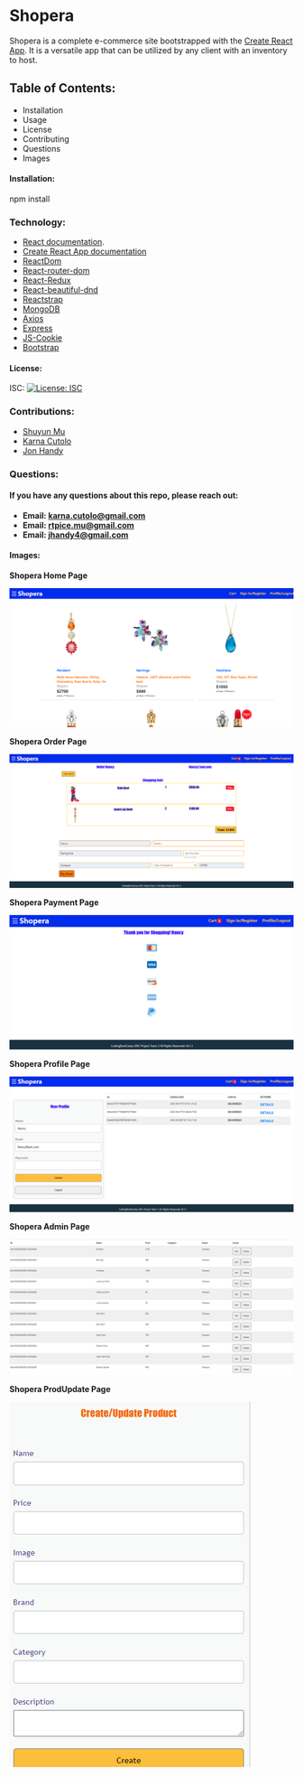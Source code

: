 # Shopera


Shopera is a complete e-commerce site bootstrapped with the [Create React App](https://github.com/facebook/create-react-app). It is a versatile app that can be utilized by any client with an inventory to host.



 ## Table of Contents: 
  * Installation 
  * Usage 
  * License 
  * Contributing 
  * Questions 
  * Images 
   
   #### Installation: 

   npm install
   
   ### Technology: 
   * [React documentation](https://reactjs.org/).
   * [Create React App documentation](https://facebook.github.io/create-react-app/docs/getting-started)
   * [ReactDom](https://reactjs.org/docs/react-dom.html)
   * [React-router-dom](https://www.npmjs.com/package/react-router-dom)
   * [React-Redux](https://react-redux.js.org/)
   * [React-beautiful-dnd](https://www.npmjs.com/package/react-beautiful-dnd)
   * [Reactstrap](https://reactstrap.github.io/)
   * [MongoDB](https://www.mongodb.com/)
   * [Axios](https://www.npmjs.com/package/axios)
   * [Express](https://expressjs.com/)
   * [JS-Cookie](https://www.npmjs.com/package/js-cookie)
   * [Bootstrap](https://getbootstrap.com/)

 
   
   #### License: 

   ISC: [![License: ISC](https://img.shields.io/badge/License-ISC-blue.svg)](https://opensource.org/licenses/ISC)
   
   ### Contributions: 
   
   * [Shuyun Mu](https://github.com/mushuyun)
   * [Karna Cutolo](https://github.com/Karna1014)
   * [Jon Handy](https://github.com/jhandy4)
   
   

   ### Questions: 
   
   #### If you have any questions about this repo, please reach out: 

   * **Email: karna.cutolo@gmail.com**
   * **Email: rtpice.mu@gmail.com**
   * **Email: jhandy4@gmail.com**
     
   #### Images: 

   **Shopera Home Page**

   ![Home Page](./client/public/images/Home.png)

   **Shopera Order Page**

   ![Order Page](./client/public/images/Order.png)

   **Shopera Payment Page**

   ![Payment Page](./client/public/images/Payment.png)

   **Shopera Profile Page**

   ![Profile Page](./client/public/images/Profile.png)

   **Shopera Admin Page**

   ![Admin Page](./client/public/images/Admin.png)

   **Shopera ProdUpdate Page**

   ![ProdUpdate Page](./client/public/images/ProdUpdate.png)



